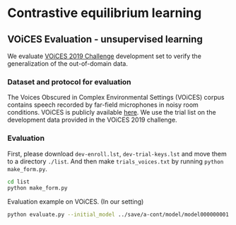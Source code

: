 # Contrastive equilibrium learning


## VOiCES Evaluation - unsupervised learning
We evaluate [VOiCES 2019 Challenge](https://iqtlabs.github.io/voices/) development set to verify the generalization of the out-of-domain data.


### Dataset and protocol for evaluation
The Voices Obscured in Complex Environmental Settings (VOiCES) corpus contains speech recorded by far-field microphones in noisy room conditions. VOiCES is publicly available [here](https://iqtlabs.github.io/voices/downloads/). We use the trial list on the development data provided in the VOiCES 2019 challenge.


### Evaluation
First, please download `dev-enroll.lst`, `dev-trial-keys.lst` and move them to a directory `./list`. And then make `trials_voices.txt` by running `python make_form.py`.
```bash
cd list
python make_form.py
```
Evaluation example on VOiCES. (In our setting)

```bash
python evaluate.py --initial_model ../save/a-cont/model/model000000001.model --save_path save/a-cont/ --save_filename model000000001 --test_list ./list/trials_voices.txt --test_path /home/shmun/DB/VOiCES/Development_Data/
```
